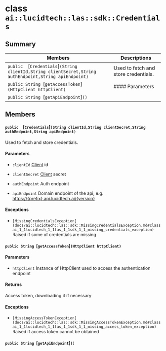 # class `ai::lucidtech::las::sdk::Credentials` 

## Summary

 Members                        | Descriptions                                
--------------------------------|---------------------------------------------
`public  `[`Credentials`]`(String clientId,String clientSecret,String authEndpoint,String apiEndpoint)` | Used to fetch and store credentials.
`public String `[`getAccessToken`]`(HttpClient httpClient)` | #### Parameters
`public String `[`getApiEndpoint`]`()` | 

## Members

#### `public  `[`Credentials`]`(String clientId,String clientSecret,String authEndpoint,String apiEndpoint)` 

Used to fetch and store credentials.

#### Parameters
* `clientId` [Client](docs/ai::lucidtech::las::sdk::Client.md#classai_1_1lucidtech_1_1las_1_1sdk_1_1_client) id 

* `clientSecret` [Client](docs/ai::lucidtech::las::sdk::Client.md#classai_1_1lucidtech_1_1las_1_1sdk_1_1_client) secret 

* `authEndpoint` Auth endpoint 

* `apiEndpoint` Domain endpoint of the api, e.g. [https://{prefix}.api.lucidtech.ai/{version}](https://{prefix}.api.lucidtech.ai/{version})

#### Exceptions
* `[MissingCredentialsException](docs/ai::lucidtech::las::sdk::MissingCredentialsException.md#classai_1_1lucidtech_1_1las_1_1sdk_1_1_missing_credentials_exception)` Raised if some of credentials are missing

#### `public String `[`getAccessToken`]`(HttpClient httpClient)` 

#### Parameters
* `httpClient` Instance of HttpClient used to access the authentication endpoint 

#### Returns
Access token, downloading it if necessary 

#### Exceptions
* `[MissingAccessTokenException](docs/ai::lucidtech::las::sdk::MissingAccessTokenException.md#classai_1_1lucidtech_1_1las_1_1sdk_1_1_missing_access_token_exception)` Raised if access token cannot be obtained

#### `public String `[`getApiEndpoint`]`()` 

